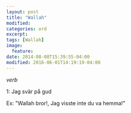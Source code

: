 ```yaml
---
layout: post
title: "Wallah"
modified:
categories: ord
excerpt:
tags: [Wallah]
image:
  feature:
date: 2014-08-08T15:39:55-04:00
modified: 2016-06-01T14:19:19-04:00
---
```


*verb*

1: Jag svär på gud

Ex: "Wallah bror!, Jag visste inte du va hemma!"

